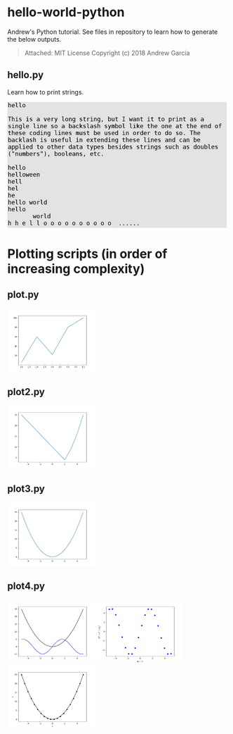 # hello-world-python
Andrew's Python tutorial. See files in repository to learn how to generate the below outputs.

> Attached: MIT License
>Copyright (c) 2018 Andrew Garcia

## hello.py
Learn how to print strings.

<img src="hello_shell.png" alt="drawing" width="500"/>

# Plotting scripts (in order of increasing complexity)
## plot.py
<img src="Figure_1.png" alt="drawing" width="200"/>

## plot2.py
<img src="Figure_1-1.png" alt="drawing" width="200"/>

## plot3.py
<img src="Figure_1-2.png" alt="drawing" width="200"/>

## plot4.py
<img src="Figure_2.png" alt="drawing" width="200"/><img src="Figure_4.png" alt="drawing" width="200"/><img src="Another_Figure.png" alt="drawing" width="200"/>
